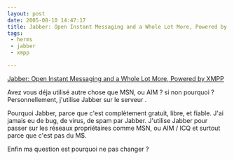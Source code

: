```yaml
---
layout: post
date: 2005-08-10 14:47:17
title: Jabber: Open Instant Messaging and a Whole Lot More, Powered by XMPP
tags:
 - herms
 - jabber
 - xmpp

---
```


[Jabber: Open Instant Messaging and a Whole Lot More, Powered by XMPP](http://www.jabber.org/)

Avez vous déja utilisé autre chose que MSN, ou AIM ? si non pourquoi ? Personnellement, j'utilise Jabber sur le serveur [](www.fritalk.com).

Pourquoi Jabber, parce que c'est complètement gratuit, libre, et fiable. J'ai jamais eu de bug, de virus, de spam par Jabber. J'utilise Jabber pour passer sur les réseaux propriétaires comme MSN, ou AIM / ICQ et surtout parce que c'est pas du M$.

Enfin ma question est pourquoi ne pas changer ?
